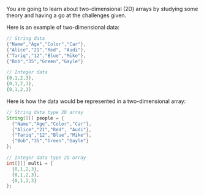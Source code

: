 You are going to learn about two-dimensional (2D) arrays by studying some theory and having a go at the challenges given.

Here is an example of two-dimensional data:

```java
// String data
{"Name","Age","Color","Car"},
{"Alice","21","Red", "Audi"},
{"Tariq","12","Blue","Mike"},
{"Bob","35","Green","Gayle"}

// Integer data
{0,1,2,3},
{0,1,2,3},
{0,1,2,3}
```

Here is how the data would be represented in a two-dimensional array:

```java
// String data type 2D array
String[][] people = {
  {"Name","Age","Color","Car"},
  {"Alice","21","Red", "Audi"},
  {"Tariq","12","Blue","Mike"},
  {"Bob","35","Green","Gayle"}
};

// Integer data type 2D array
int[][] multi = {
  {0,1,2,3},
  {0,1,2,3},
  {0,1,2,3}
};
```

